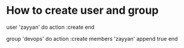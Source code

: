 # How to create user and group

user 'zayyan' do
  action :create
end

group 'devops' do
  action :create
  members 'zayyan'
  append true
end
